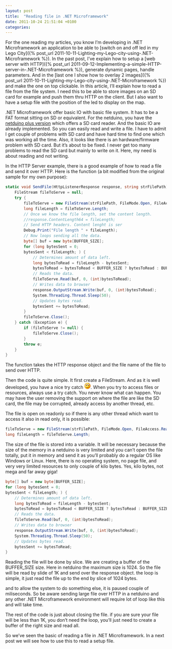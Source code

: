 ```yaml
---
layout: post
title:  "Reading file in .NET Microframework"
date: 2011-10-24 21:51:04 +0100
categories: 
---
```


For the one reading my articles, you know I’m developing in .NET Microframework an application to be able to [switch on and off led in my Lego City]({% post_url 2011-10-11-Lighting-my-Lego-city-using-.NET-Microframework %}). In the past post, I’ve explain how to setup a [web server with HTTP]({% post_url 2011-09-12-Implementing-a-simple-HTTP-server-in-.NET-Microframework %}), generate dynamic pages, handle parameters. And in the [last one I show how to overlay 2 images]({% post_url 2011-10-11-Lighting-my-Lego-city-using-.NET-Microframework %}) and make the one on top clickable. In this article, I’ll explain how to read a file from the file system. I need this to be able to store images on an SD card for example and push them thru HTTP on the client. But I also want to have a setup file with the position of the led to display on the map.

 .NET Microframework offer basic IO with basic file system. It has to be a FAT format sitting on SD or equivalent. For the netduino, you have the [netduino plus version](http://www.netduino.com/netduinoplus/specs.htm) which offers a SD card reader. And the basic IO are already implemented. So you can easily read and write a file. I have to admit I get couple of problems with SD card and have hard time to find one which was working all the time. Also, it looks like there is an hardware/firmware problem with SD card. But it’s about to be fixed. I never get too many problems to read the SD card but mainly to write on it. Here, my need is about reading and not writing.

 In the HTTP Server example, there is a good example of how to read a file and send it over HTTP. Here is the function (a bit modified from the original sample for my own purpose):

```csharp
static void SendFile(HttpListenerResponse response, string strFilePath) { 
    FileStream fileToServe = null; 
    try { 
        fileToServe = new FileStream(strFilePath, FileMode.Open, FileAccess.Read); 
        long fileLength = fileToServe.Length; 
        // Once we know the file length, set the content length. 
        //response.ContentLength64 = fileLength; 
        // Send HTTP headers. Content lenght is ser 
        Debug.Print("File length " + fileLength); 
        // Now loops sending all the data. 
        byte[] buf = new byte[BUFFER_SIZE]; 
        for (long bytesSent = 0; 
        bytesSent < fileLength; ) { 
            // Determines amount of data left. 
            long bytesToRead = fileLength - bytesSent; 
            bytesToRead = bytesToRead < BUFFER_SIZE ? bytesToRead : BUFFER_SIZE; 
            // Reads the data. 
            fileToServe.Read(buf, 0, (int)bytesToRead); 
            // Writes data to browser 
            response.OutputStream.Write(buf, 0, (int)bytesToRead); 
            System.Threading.Thread.Sleep(50); 
            // Updates bytes read. 
            bytesSent += bytesToRead; 
        } 
        fileToServe.Close(); 
    } catch (Exception e) { 
        if (fileToServe != null) { 
            fileToServe.Close(); 
        } 
        throw e; 
    } 
}
```
 The function takes the HTTP response object and the file name of the file to send over HTTP. 

 Then the code is quite simple. It first create a FileStream. And as it is well developed, you have a nice try catch ![Sourire](/assets/4401.wlEmoticon-smile_2.png). When you try to access files or resources, always use a try catch. You never know what can happen. You may have the user removing the support on where the file are like the SD card, the file may be corrupted, already access by another thread, etc.

 The file is open on readonly so if there is any other thread which want to access it also in read only, it is possible:

 
```csharp
fileToServe = new FileStream(strFilePath, FileMode.Open, FileAccess.Read); 
long fileLength = fileToServe.Length;
```
 The size of the file is stored into a variable. It will be necessary because the size of the memory in a netduino is very limited and you can’t open the file totally, put it in memory and send it as you’ll probably do a regular OS like Windows or Linux. Here, there is no operating system, no page file, and very very limited resources to only couple of kilo bytes. Yes, kilo bytes, not mega and far away giga!

 
```csharp
byte[] buf = new byte[BUFFER_SIZE]; 
for (long bytesSent = 0; 
bytesSent < fileLength; ) { 
    // Determines amount of data left. 
    long bytesToRead = fileLength - bytesSent; 
    bytesToRead = bytesToRead < BUFFER_SIZE ? bytesToRead : BUFFER_SIZE; 
    // Reads the data. 
    fileToServe.Read(buf, 0, (int)bytesToRead); 
    // Writes data to browser 
    response.OutputStream.Write(buf, 0, (int)bytesToRead); 
    System.Threading.Thread.Sleep(50); 
    // Updates bytes read. 
    bytesSent += bytesToRead; 
} 
```
 Reading the file will be done by slice. We are creating a buffer of the BUFFER_SIZE size. Here in netduino the maximum size is 1024. So the file will be read by slide of 1K and send over the response object. the loop is simple, it just read the file up to the end by slice of 1024 bytes.

 and to allow the system to do something else, it is paused couple of miliseconds. So be aware sending large file over HTTP in a netduino and any other .NET Microframework environment will require lot of loop like this and will take time. 

 The rest of the code is just about closing the file. if you are sure your file will be less than 1K, you don’t need the loop, you’ll just need to create a buffer of the right size and read all.

 So we’ve seen the basic of reading a file in .NET Microframework. In a next post we will see how to use this to read a setup file.

